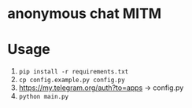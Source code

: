 # anonymous chat MITM

# Usage

1. ```pip install -r requirements.txt```
2. ```cp config.example.py config.py```
3. https://my.telegram.org/auth?to=apps -> config.py
4. ```python main.py```
